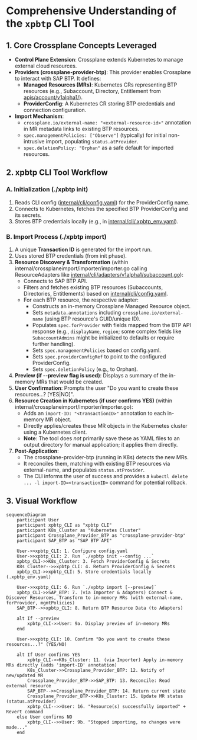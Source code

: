 # Comprehensive Understanding of the `xpbtp` CLI Tool

## 1. Core Crossplane Concepts Leveraged

*   **Control Plane Extension**: Crossplane extends Kubernetes to manage external cloud resources.
*   **Providers (crossplane-provider-btp)**: This provider enables Crossplane to interact with SAP BTP. It defines:
    *   **Managed Resources (MRs)**: Kubernetes CRs representing BTP resources (e.g., Subaccount, Directory, Entitlement from [apis/account/v1alpha1/](apis/account/v1alpha1/)).
    *   **ProviderConfig**: A Kubernetes CR storing BTP credentials and connection configuration.
*   **Import Mechanism**:
    *   `crossplane.io/external-name: "<external-resource-id>"` annotation in MR metadata links to existing BTP resources.
    *   `spec.managementPolicies: ["Observe"]` (typically) for initial non-intrusive import, populating `status.atProvider`.
    *   `spec.deletionPolicy: "Orphan"` as a safe default for imported resources.

## 2. xpbtp CLI Tool Workflow

### A. Initialization (./xpbtp init)

1. Reads CLI config ([internal/cli/config.yaml](internal/cli/config.yaml)) for the ProviderConfig name.
2. Connects to Kubernetes, fetches the specified BTP ProviderConfig and its secrets.
3. Stores BTP credentials locally (e.g., in [internal/cli/.xpbtp_env.yaml](internal/cli/.xpbtp_env.yaml)).

### B. Import Process (./xpbtp import)

1. A unique **Transaction ID** is generated for the import run.
2. Uses stored BTP credentials (from init phase).
3. **Resource Discovery & Transformation** (within internal/crossplaneimport/importer/importer.go calling ResourceAdapters like [internal/cli/adapters/v1alpha1/subaccount.go](internal/cli/adapters/v1alpha1/subaccount.go)):
   * Connects to SAP BTP API.
   * Filters and fetches existing BTP resources (Subaccounts, Directories, Entitlements) based on [internal/cli/config.yaml](internal/cli/config.yaml).
   * For each BTP resource, the respective adapter:
     * Constructs an in-memory Crossplane Managed Resource object.
     * Sets `metadata.annotations` including `crossplane.io/external-name` (using BTP resource's GUID/unique ID).
     * Populates `spec.forProvider` with fields mapped from the BTP API response (e.g., `displayName`, `region`; some complex fields like `SubaccountAdmins` might be initialized to defaults or require further handling).
     * Sets `spec.managementPolicies` based on config.yaml.
     * Sets `spec.providerConfigRef` to point to the configured ProviderConfig.
     * Sets `spec.deletionPolicy` (e.g., to Orphan).
4. **Preview (if --preview flag is used)**: Displays a summary of the in-memory MRs that would be created.
5. **User Confirmation**: Prompts the user "Do you want to create these resources...? [YES|NO]".
6. **Resource Creation in Kubernetes (if user confirms YES)** (within internal/crossplaneimport/importer/importer.go):
   * Adds an `import-ID: "<transactionID>"` annotation to each in-memory MR object.
   * Directly applies/creates these MR objects in the Kubernetes cluster using a Kubernetes client.
   * **Note**: The tool does *not* primarily save these as YAML files to an output directory for manual application; it applies them directly.
7. **Post-Application**:
   * The crossplane-provider-btp (running in K8s) detects the new MRs.
   * It reconciles them, matching with existing BTP resources via external-name, and populates `status.atProvider`.
   * The CLI informs the user of success and provides a `kubectl delete ... -l import-ID=<transactionID>` command for potential rollback.

## 3. Visual Workflow
```mermaid
sequenceDiagram
    participant User
    participant xpbtp_CLI as "xpbtp CLI"
    participant K8s_Cluster as "Kubernetes Cluster"
    participant Crossplane_Provider_BTP as "crossplane-provider-btp"
    participant SAP_BTP as "SAP BTP API"

    User->>xpbtp_CLI: 1. Configure config.yaml
    User->>xpbtp_CLI: 2. Run `./xpbtp init --config ...`
    xpbtp_CLI->>K8s_Cluster: 3. Fetch ProviderConfig & Secrets
    K8s_Cluster-->>xpbtp_CLI: 4. Return ProviderConfig & Secrets
    xpbtp_CLI->>xpbtp_CLI: 5. Store credentials locally (.xpbtp_env.yaml)

    User->>xpbtp_CLI: 6. Run `./xpbtp import [--preview]`
    xpbtp_CLI->>SAP_BTP: 7. (via Importer & Adapters) Connect & Discover Resources, Transform to in-memory MRs (with external-name, forProvider, mgmtPolicies)
    SAP_BTP-->>xpbtp_CLI: 8. Return BTP Resource Data (to Adapters)
    
    alt If --preview
        xpbtp_CLI->>User: 9a. Display preview of in-memory MRs
    end

    User->>xpbtp_CLI: 10. Confirm "Do you want to create these resources...?" (YES/NO)
    
    alt If User confirms YES
        xpbtp_CLI->>K8s_Cluster: 11. (via Importer) Apply in-memory MRs directly (adds 'import-ID' annotation)
        K8s_Cluster->>Crossplane_Provider_BTP: 12. Notify of new/updated MR
        Crossplane_Provider_BTP->>SAP_BTP: 13. Reconcile: Read external resource
        SAP_BTP-->>Crossplane_Provider_BTP: 14. Return current state
        Crossplane_Provider_BTP->>K8s_Cluster: 15. Update MR status (status.atProvider)
        xpbtp_CLI-->>User: 16. "Resource(s) successfully imported" + Revert command
    else User confirms NO
        xpbtp_CLI-->>User: 9b. "Stopped importing, no changes were made..."
    end
```
